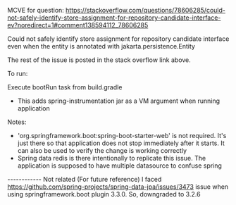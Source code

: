 MCVE for question: https://stackoverflow.com/questions/78606285/could-not-safely-identify-store-assignment-for-repository-candidate-interface-ev?noredirect=1#comment138594112_78606285

Could not safely identify store assignment for repository candidate interface even when the entity is annotated with jakarta.persistence.Entity

The rest of the issue is posted in the stack overflow link above.

To run:

Execute bootRun task from build.gradle
- This adds spring-instrumentation jar as a VM argument when running application

Notes:
- 'org.springframework.boot:spring-boot-starter-web' is not required. It's just there so that application does not stop immediately after it starts. It can also be used to verify the change is working correctly
- Spring data redis is there intentionally to replicate this issue. The application is supposed to have multiple datasource to confuse spring



------------ Not related (For future reference)
I faced https://github.com/spring-projects/spring-data-jpa/issues/3473 issue when using springframework.boot plugin 3.3.0. So, downgraded to 3.2.6
